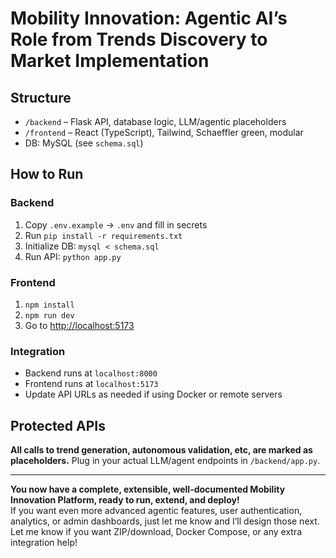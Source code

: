 # Mobility Innovation: Agentic AI’s Role from Trends Discovery to Market Implementation

## Structure

- `/backend` – Flask API, database logic, LLM/agentic placeholders
- `/frontend` – React (TypeScript), Tailwind, Schaeffler green, modular
- DB: MySQL (see `schema.sql`)

## How to Run

### Backend

1. Copy `.env.example` → `.env` and fill in secrets
2. Run `pip install -r requirements.txt`
3. Initialize DB: `mysql < schema.sql`
4. Run API: `python app.py`

### Frontend

1. `npm install`
2. `npm run dev`
3. Go to [http://localhost:5173](http://localhost:5173)

### Integration

- Backend runs at `localhost:8000`
- Frontend runs at `localhost:5173`
- Update API URLs as needed if using Docker or remote servers

## Protected APIs

**All calls to trend generation, autonomous validation, etc, are marked as placeholders.**
Plug in your actual LLM/agent endpoints in `/backend/app.py`.

---

**You now have a complete, extensible, well-documented Mobility Innovation Platform, ready to run, extend, and deploy!**  
If you want even more advanced agentic features, user authentication, analytics, or admin dashboards, just let me know and I’ll design those next.  
Let me know if you want ZIP/download, Docker Compose, or any extra integration help!

